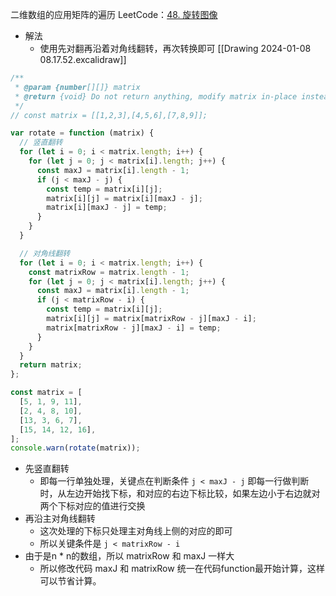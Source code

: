 二维数组的应用矩阵的遍历
LeetCode：[48. 旋转图像](https://leetcode.cn/problems/rotate-image/description/)
- 解法
	- 使用先对翻再沿着对角线翻转，再次转换即可
[[Drawing 2024-01-08 08.17.52.excalidraw]]

```javascript
/**
 * @param {number[][]} matrix
 * @return {void} Do not return anything, modify matrix in-place instead.
 */
// const matrix = [[1,2,3],[4,5,6],[7,8,9]];

var rotate = function (matrix) {
  // 竖直翻转
  for (let i = 0; i < matrix.length; i++) {
    for (let j = 0; j < matrix[i].length; j++) {
      const maxJ = matrix[i].length - 1;
      if (j < maxJ - j) {
        const temp = matrix[i][j];
        matrix[i][j] = matrix[i][maxJ - j];
        matrix[i][maxJ - j] = temp;
      }
    }
  }

  // 对角线翻转
  for (let i = 0; i < matrix.length; i++) {
    const matrixRow = matrix.length - 1;
    for (let j = 0; j < matrix[i].length; j++) {
      const maxJ = matrix[i].length - 1;
      if (j < matrixRow - i) {
        const temp = matrix[i][j];
        matrix[i][j] = matrix[matrixRow - j][maxJ - i];
        matrix[matrixRow - j][maxJ - i] = temp;
      }
    }
  }
  return matrix;
};

const matrix = [
  [5, 1, 9, 11],
  [2, 4, 8, 10],
  [13, 3, 6, 7],
  [15, 14, 12, 16],
];
console.warn(rotate(matrix));

```

- 先竖直翻转
	- 即每一行单独处理，关键点在判断条件 `j < maxJ - j`  即每一行做判断时，从左边开始找下标，和对应的右边下标比较，如果左边小于右边就对两个下标对应的值进行交换
- 再沿主对角线翻转
	- 这次处理的下标只处理主对角线上侧的对应的即可
	- 所以关键条件是 `j < matrixRow - i`  
- 由于是n * n的数组，所以 matrixRow 和 maxJ 一样大
	- 所以修改代码 maxJ 和 matrixRow 统一在代码function最开始计算，这样可以节省计算。